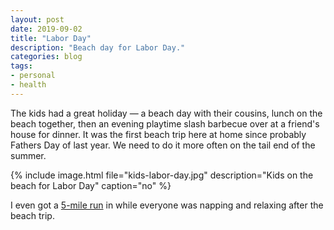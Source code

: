 ```yaml
---
layout: post
date: 2019-09-02
title: "Labor Day"
description: "Beach day for Labor Day."
categories: blog
tags:
- personal
- health
---
```


The kids had a great holiday — a beach day with their cousins, lunch on the beach together, then an evening playtime slash barbecue over at a friend's house for dinner. It was the first beach trip here at home since probably Fathers Day of last year. We need to do it more often on the tail end of the summer.

{% include image.html file="kids-labor-day.jpg" description="Kids on the beach for Labor Day" caption="no" %}

I even got a [5-mile run](https://www.strava.com/activities/2674433928 "Run after beach") in while everyone was napping and relaxing after the beach trip.
